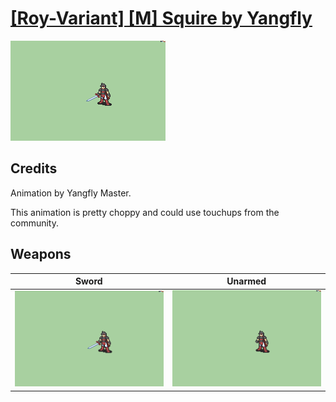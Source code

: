 # [\[Roy-Variant\] \[M\] Squire by Yangfly](./)

<img src="./1.%20Sword/Sword_000.png" alt="[Roy-Variant] [M] Squire by Yangfly standing" />

## Credits

Animation by Yangfly Master.

This animation is pretty choppy and could use touchups from the community.

## Weapons


|Sword |Unarmed |
|  :---: | :---: |
| <img alt="Sword animation" src="./1.%20Sword/Sword.gif" /> | <img alt="Unarmed animation" src="./8.%20Unarmed/Unarmed.gif" /> |
